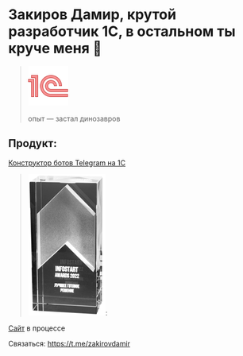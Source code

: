 # Закиров Дамир, крутой разработчик 1С, в остальном ты круче меня :cowboy_hat_face:
> ![](https://github.com/dzakirov/dzakirov/blob/main/icons8-1c-80.png)
>
> опыт — застал динозавров

## Продукт:
[Конструктор ботов Telegram на 1С](https://infostart.ru/public/1459912/)
> ![Лучший продукт 2022](https://github.com/dzakirov/dzakirov/blob/main/reward-infostart.png):

[Сайт](https://infostart.ru/public/1459912/) в процессе

Связаться: <https://t.me/zakirovdamir>
